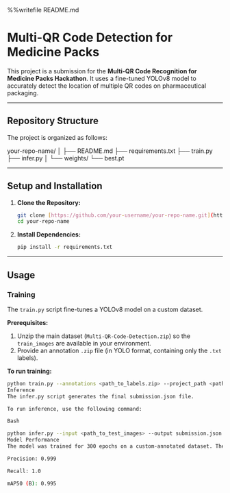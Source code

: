 %%writefile README.md
# Multi-QR Code Detection for Medicine Packs

This project is a submission for the **Multi-QR Code Recognition for Medicine Packs Hackathon**. It uses a fine-tuned YOLOv8 model to accurately detect the location of multiple QR codes on pharmaceutical packaging.

---

## Repository Structure

The project is organized as follows:

your-repo-name/
│
├── README.md
├── requirements.txt
├── train.py
├── infer.py
│
└── weights/
└── best.pt


---

## Setup and Installation

1.  **Clone the Repository:**
    ```bash
    git clone [https://github.com/your-username/your-repo-name.git](https://github.com/your-username/your-repo-name.git)
    cd your-repo-name
    ```

2.  **Install Dependencies:**
    ```bash
    pip install -r requirements.txt
    ```

---

## Usage

### Training

The `train.py` script fine-tunes a YOLOv8 model on a custom dataset.

**Prerequisites:**
1.  Unzip the main dataset (`Multi-QR-Code-Detection.zip`) so the `train_images` are available in your environment.
2.  Provide an annotation `.zip` file (in YOLO format, containing only the `.txt` labels).

**To run training:**
```bash
python train.py --annotations <path_to_labels.zip> --project_path <path_to_save_run> --run_name "My_Training_Run"
Inference
The infer.py script generates the final submission.json file.

To run inference, use the following command:

Bash

python infer.py --input <path_to_test_images> --output submission.json --model_weights weights/best.pt
Model Performance
The model was trained for 300 epochs on a custom-annotated dataset. The final model (QR_Detection_Long_Run) achieved the following performance on its validation set:

Precision: 0.999

Recall: 1.0

mAP50 (B): 0.995
